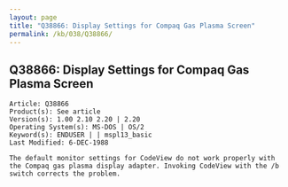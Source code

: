 ```yaml
---
layout: page
title: "Q38866: Display Settings for Compaq Gas Plasma Screen"
permalink: /kb/038/Q38866/
---
```


## Q38866: Display Settings for Compaq Gas Plasma Screen

	Article: Q38866
	Product(s): See article
	Version(s): 1.00 2.10 2.20 | 2.20
	Operating System(s): MS-DOS | OS/2
	Keyword(s): ENDUSER | | mspl13_basic
	Last Modified: 6-DEC-1988
	
	The default monitor settings for CodeView do not work properly with
	the Compaq gas plasma display adapter. Invoking CodeView with the /b
	switch corrects the problem.
